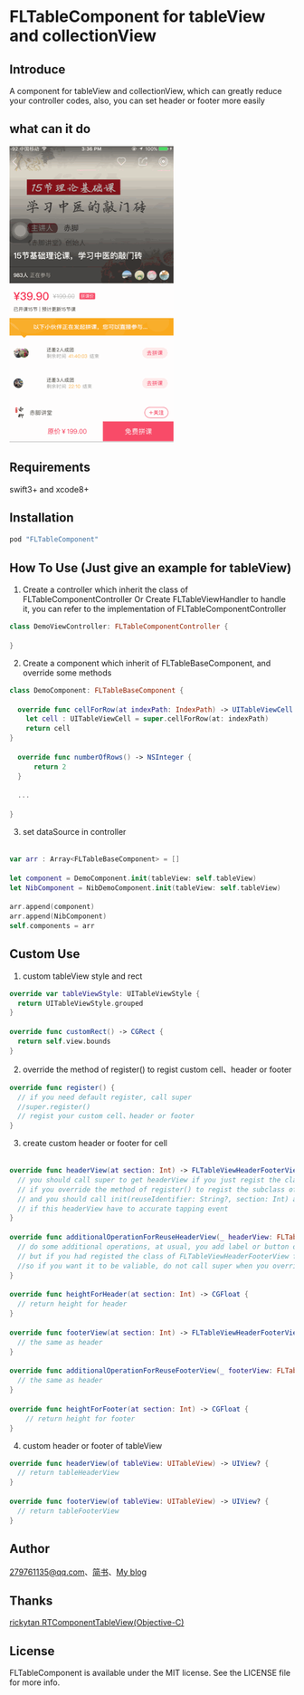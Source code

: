 # FLTableComponent for tableView and collectionView

## Introduce

A component for tableView and collectionView, which can greatly reduce your controller codes, also, you can set header or footer more easily

## what can it do

![component](https://github.com/gitkong/FLTableViewComponent/blob/master/FLComponentDemo/component.gif)

## Requirements

swift3+ and xcode8+

## Installation

```ruby
pod "FLTableComponent"
```

## How To Use (Just give an example for tableView)

1. Create a controller which  inherit the class of FLTableComponentController Or Create FLTableViewHandler to handle it, you can refer to the implementation of FLTableComponentController

``` swift
class DemoViewController: FLTableComponentController {
  
}

```

2. Create a component which inherit of FLTableBaseComponent, and override some methods

``` swift
class DemoComponent: FLTableBaseComponent {

  override func cellForRow(at indexPath: IndexPath) -> UITableViewCell {
    let cell : UITableViewCell = super.cellForRow(at: indexPath)
    return cell
}

  override func numberOfRows() -> NSInteger {
      return 2
  }

  ...

}

```

3. set dataSource in controller

``` swift

var arr : Array<FLTableBaseComponent> = []
        
let component = DemoComponent.init(tableView: self.tableView)
let NibComponent = NibDemoComponent.init(tableView: self.tableView)

arr.append(component)
arr.append(NibComponent)
self.components = arr

```

## Custom Use

1. custom tableView style and rect

```swift
override var tableViewStyle: UITableViewStyle {
  return UITableViewStyle.grouped
}

override func customRect() -> CGRect {
  return self.view.bounds
}
```

2. override the method of register() to regist  custom cell、header or footer 

``` swift
override func register() {
  // if you need default register, call super
  //super.register()
  // regist your custom cell、header or footer
}
```

3. create custom header or footer for cell

```swift

override func headerView(at section: Int) -> FLTableViewHeaderFooterView? {
  // you should call super to get headerView if you just regist the class of FLTableViewHeaderFooterView;
  // if you override the method of register() to regist the subclass of FLTableViewHeaderFooterView, you can not call super to get headerView,
  // and you should call init(reuseIdentifier: String?, section: Int) and addClickDelegete(for headerFooterView : FLTableViewHeaderFooterView?)
  // if this headerView have to accurate tapping event
}
    
override func additionalOperationForReuseHeaderView(_ headerView: FLTableViewHeaderFooterView?) {
  // do some additional operations, at usual, you add label or button or something else into header view to resue
  // but if you had registed the class of FLTableViewHeaderFooterView for footerView, this method will be invalid.
  //so if you want it to be valiable, do not call super when you override register() method
}
    
override func heightForHeader(at section: Int) -> CGFloat {
  // return height for header
}
    
override func footerView(at section: Int) -> FLTableViewHeaderFooterView? {
  // the same as header
}
    
override func additionalOperationForReuseFooterView(_ footerView: FLTableViewHeaderFooterView?) {
  // the same as header
}
    
override func heightForFooter(at section: Int) -> CGFloat {
    // return height for footer
}

```


4. custom header or footer of tableView 

```swift
override func headerView(of tableView: UITableView) -> UIView? {
  // return tableHeaderView
}
    
override func footerView(of tableView: UITableView) -> UIView? {
  // return tableFooterView
}
```

## Author

279761135@qq.com、[简书](http://www.jianshu.com/u/fe5700cfb223)、[My blog](https://gitkong.github.io)

## Thanks

[rickytan RTComponentTableView(Objective-C)](https://github.com/rickytan/RTComponentTableView)

## License

FLTableComponent is available under the MIT license. See the LICENSE file for more info.
